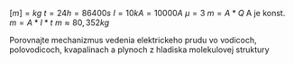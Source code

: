 $[m]=kg$
$t = 24h = 86400s$
$I=10kA=10000A$
$\mu = 3$
$m= A*Q$
A je konst.
$m = A* I * t$
$m \approx 80,352kg$


Porovnajte mechanizmus vedenia elektrickeho prudu vo vodicoch, polovodicoch, kvapalinach a plynoch z hladiska molekulovej struktury
